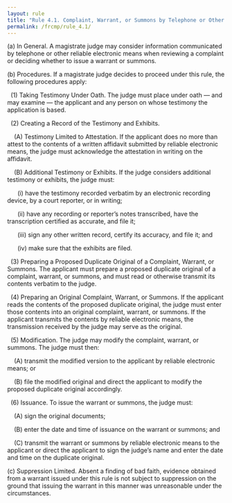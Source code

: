 ```yaml
---
layout: rule
title: "Rule 4.1. Complaint, Warrant, or Summons by Telephone or Other Reliable Electronic Means"
permalink: /frcmp/rule_4.1/
---
```


(a) In General. A magistrate judge may consider information communicated by telephone or other reliable electronic means when reviewing a complaint or deciding whether to issue a warrant or summons.


(b) Procedures. If a magistrate judge decides to proceed under this rule, the following procedures apply:


&nbsp;&nbsp;(1) Taking Testimony Under Oath. The judge must place under oath — and may examine — the applicant and any person on whose testimony the application is based.


&nbsp;&nbsp;(2) Creating a Record of the Testimony and Exhibits.


&nbsp;&nbsp;&nbsp;&nbsp;(A) Testimony Limited to Attestation. If the applicant does no more than attest to the contents of a written affidavit submitted by reliable electronic means, the judge must acknowledge the attestation in writing on the affidavit.


&nbsp;&nbsp;&nbsp;&nbsp;(B) Additional Testimony or Exhibits. If the judge considers additional testimony or exhibits, the judge must:


&nbsp;&nbsp;&nbsp;&nbsp;&nbsp;&nbsp;(i) have the testimony recorded verbatim by an electronic recording device, by a court reporter, or in writing;


&nbsp;&nbsp;&nbsp;&nbsp;&nbsp;&nbsp;(ii) have any recording or reporter’s notes transcribed, have the transcription certified as accurate, and file it;


&nbsp;&nbsp;&nbsp;&nbsp;&nbsp;&nbsp;(iii) sign any other written record, certify its accuracy, and file it; and


&nbsp;&nbsp;&nbsp;&nbsp;&nbsp;&nbsp;(iv) make sure that the exhibits are filed.


&nbsp;&nbsp;(3) Preparing a Proposed Duplicate Original of a Complaint, Warrant, or Summons. The applicant must prepare a proposed duplicate original of a complaint, warrant, or summons, and must read or otherwise transmit its contents verbatim to the judge.


&nbsp;&nbsp;(4) Preparing an Original Complaint, Warrant, or Summons. If the applicant reads the contents of the proposed duplicate original, the judge must enter those contents into an original complaint, warrant, or summons. If the applicant transmits the contents by reliable electronic means, the transmission received by the judge may serve as the original.


&nbsp;&nbsp;(5) Modification. The judge may modify the complaint, warrant, or summons. The judge must then:


&nbsp;&nbsp;&nbsp;&nbsp;(A) transmit the modified version to the applicant by reliable electronic means; or


&nbsp;&nbsp;&nbsp;&nbsp;(B) file the modified original and direct the applicant to modify the proposed duplicate original accordingly.


&nbsp;&nbsp;(6) Issuance. To issue the warrant or summons, the judge must:


&nbsp;&nbsp;&nbsp;&nbsp;(A) sign the original documents;


&nbsp;&nbsp;&nbsp;&nbsp;(B) enter the date and time of issuance on the warrant or summons; and


&nbsp;&nbsp;&nbsp;&nbsp;(C) transmit the warrant or summons by reliable electronic means to the applicant or direct the applicant to sign the judge’s name and enter the date and time on the duplicate original.


(c) Suppression Limited. Absent a finding of bad faith, evidence obtained from a warrant issued under this rule is not subject to suppression on the ground that issuing the warrant in this manner was unreasonable under the circumstances.
